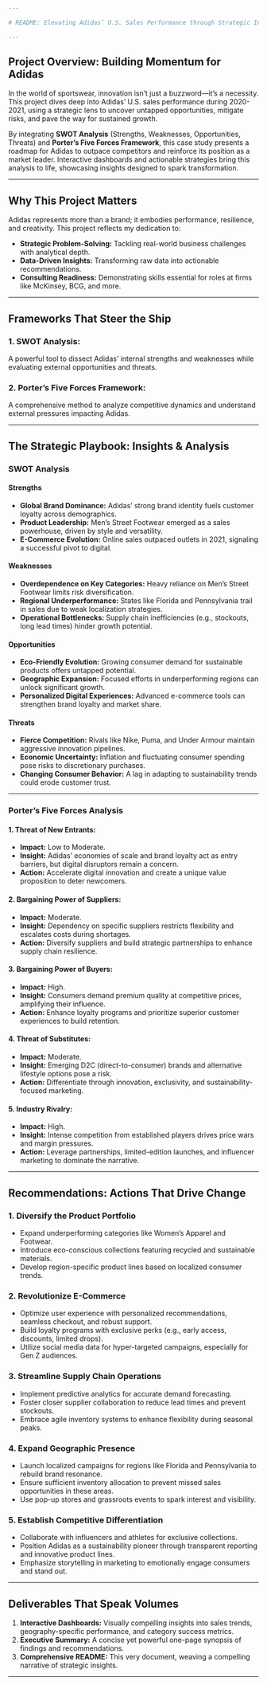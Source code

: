 ```yaml
---

# README: Elevating Adidas’ U.S. Sales Performance through Strategic Insights

---
```


## Project Overview: Building Momentum for Adidas

In the world of sportswear, innovation isn’t just a buzzword—it’s a necessity. This project dives deep into Adidas’ U.S. sales performance during 2020-2021, using a strategic lens to uncover untapped opportunities, mitigate risks, and pave the way for sustained growth.

By integrating **SWOT Analysis** (Strengths, Weaknesses, Opportunities, Threats) and **Porter’s Five Forces Framework**, this case study presents a roadmap for Adidas to outpace competitors and reinforce its position as a market leader. Interactive dashboards and actionable strategies bring this analysis to life, showcasing insights designed to spark transformation.

---

## Why This Project Matters

Adidas represents more than a brand; it embodies performance, resilience, and creativity. This project reflects my dedication to:

- **Strategic Problem-Solving:** Tackling real-world business challenges with analytical depth.
- **Data-Driven Insights:** Transforming raw data into actionable recommendations.
- **Consulting Readiness:** Demonstrating skills essential for roles at firms like McKinsey, BCG, and more.

---

## Frameworks That Steer the Ship

### 1. **SWOT Analysis:**
A powerful tool to dissect Adidas’ internal strengths and weaknesses while evaluating external opportunities and threats.

### 2. **Porter’s Five Forces Framework:**
A comprehensive method to analyze competitive dynamics and understand external pressures impacting Adidas.

---

## The Strategic Playbook: Insights & Analysis

### **SWOT Analysis**

#### **Strengths**
- **Global Brand Dominance:** Adidas’ strong brand identity fuels customer loyalty across demographics.
- **Product Leadership:** Men’s Street Footwear emerged as a sales powerhouse, driven by style and versatility.
- **E-Commerce Evolution:** Online sales outpaced outlets in 2021, signaling a successful pivot to digital.

#### **Weaknesses**
- **Overdependence on Key Categories:** Heavy reliance on Men’s Street Footwear limits risk diversification.
- **Regional Underperformance:** States like Florida and Pennsylvania trail in sales due to weak localization strategies.
- **Operational Bottlenecks:** Supply chain inefficiencies (e.g., stockouts, long lead times) hinder growth potential.

#### **Opportunities**
- **Eco-Friendly Evolution:** Growing consumer demand for sustainable products offers untapped potential.
- **Geographic Expansion:** Focused efforts in underperforming regions can unlock significant growth.
- **Personalized Digital Experiences:** Advanced e-commerce tools can strengthen brand loyalty and market share.

#### **Threats**
- **Fierce Competition:** Rivals like Nike, Puma, and Under Armour maintain aggressive innovation pipelines.
- **Economic Uncertainty:** Inflation and fluctuating consumer spending pose risks to discretionary purchases.
- **Changing Consumer Behavior:** A lag in adapting to sustainability trends could erode customer trust.

---

### **Porter’s Five Forces Analysis**

#### **1. Threat of New Entrants:**
- **Impact:** Low to Moderate.  
- **Insight:** Adidas’ economies of scale and brand loyalty act as entry barriers, but digital disruptors remain a concern.
- **Action:** Accelerate digital innovation and create a unique value proposition to deter newcomers.

#### **2. Bargaining Power of Suppliers:**
- **Impact:** Moderate.  
- **Insight:** Dependency on specific suppliers restricts flexibility and escalates costs during shortages.
- **Action:** Diversify suppliers and build strategic partnerships to enhance supply chain resilience.

#### **3. Bargaining Power of Buyers:**
- **Impact:** High.  
- **Insight:** Consumers demand premium quality at competitive prices, amplifying their influence.
- **Action:** Enhance loyalty programs and prioritize superior customer experiences to build retention.

#### **4. Threat of Substitutes:**
- **Impact:** Moderate.  
- **Insight:** Emerging D2C (direct-to-consumer) brands and alternative lifestyle options pose a risk.
- **Action:** Differentiate through innovation, exclusivity, and sustainability-focused marketing.

#### **5. Industry Rivalry:**
- **Impact:** High.  
- **Insight:** Intense competition from established players drives price wars and margin pressures.
- **Action:** Leverage partnerships, limited-edition launches, and influencer marketing to dominate the narrative.

---

## Recommendations: Actions That Drive Change

### 1. **Diversify the Product Portfolio**
- Expand underperforming categories like Women’s Apparel and Footwear.
- Introduce eco-conscious collections featuring recycled and sustainable materials.
- Develop region-specific product lines based on localized consumer trends.

### 2. **Revolutionize E-Commerce**
- Optimize user experience with personalized recommendations, seamless checkout, and robust support.
- Build loyalty programs with exclusive perks (e.g., early access, discounts, limited drops).
- Utilize social media data for hyper-targeted campaigns, especially for Gen Z audiences.

### 3. **Streamline Supply Chain Operations**
- Implement predictive analytics for accurate demand forecasting.
- Foster closer supplier collaboration to reduce lead times and prevent stockouts.
- Embrace agile inventory systems to enhance flexibility during seasonal peaks.

### 4. **Expand Geographic Presence**
- Launch localized campaigns for regions like Florida and Pennsylvania to rebuild brand resonance.
- Ensure sufficient inventory allocation to prevent missed sales opportunities in these areas.
- Use pop-up stores and grassroots events to spark interest and visibility.

### 5. **Establish Competitive Differentiation**
- Collaborate with influencers and athletes for exclusive collections.
- Position Adidas as a sustainability pioneer through transparent reporting and innovative product lines.
- Emphasize storytelling in marketing to emotionally engage consumers and stand out.

---

## Deliverables That Speak Volumes

1. **Interactive Dashboards:** Visually compelling insights into sales trends, geography-specific performance, and category success metrics.
2. **Executive Summary:** A concise yet powerful one-page synopsis of findings and recommendations.
3. **Comprehensive README:** This very document, weaving a compelling narrative of strategic insights.

---


